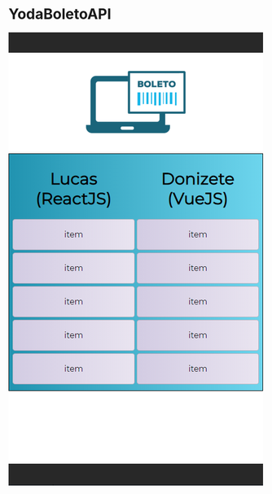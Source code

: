 # YodaBoletoAPI
<img src="https://raw.githubusercontent.com/powernepo/YodaBoletoAPI/master/src/public/img/APP.PNG" width="500" height="891"/>
